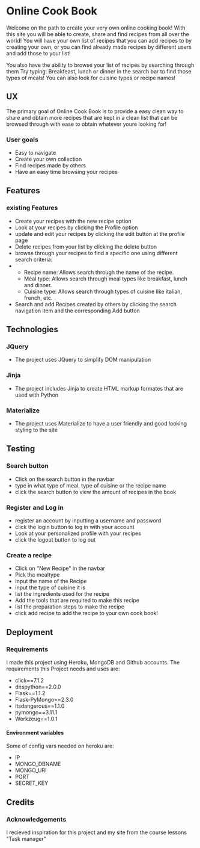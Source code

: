 # Online Cook Book

Welcome on the path to create your very own online cooking book!
With this site you will be able to create, share and find recipes from all over the world!
You will have your own list of recipes that you can add recipes to by creating your own,
or you can find already made recipes by different users and add those to your list!

You also have the ability to browse your list of recipes by searching through them
Try typing: Breakfeast, lunch or dinner in the search bar to find those types of meals!
You can also look for cuisine types or recipe names!


## UX
The primary goal of Online Cook Book is to provide a easy clean way
to share and obtain more recipes that are kept in a clean list
that can be browsed through with ease to obtain whatever youre looking for!

### User goals
* Easy to navigate
* Create your own collection
* Find recipes made by others
* Have an easy time browsing your recipes


## Features

### existing Features
* Create your recipes with the new recipe option
* Look at your recipes by clicking the Profile option
* update and edit your recipes by clicking the edit button at the profile page
* Delete recipes from your list by clicking the delete button
* browse through your recipes to find a specific one using different search criteria:
*   * Recipe name: Allows search through the name of the recipe.
    * Meal type: Allows search through meal types like breakfast, lunch and dinner.
    * Cuisine type: Allows search through types of cuisine like italian, french, etc.
* Search and add Recipes created by others by clicking the search navigation item
and the corresponding Add button


## Technologies

### JQuery
* The project uses JQuery to simplify DOM manipulation
### Jinja
* The project includes Jinja to create HTML markup formates that are used with Python
### Materialize
* The project uses Materialize to have a user friendly and good looking styling to the site


## Testing

### Search button
* Click on the search button in the navbar
* type in what type of meal, type of cuisine or the recipe name
* click the search button to view the amount of recipes in the book

### Register and Log in
* register an account by inputting a username and password
* click the login button to log in with your account
* Look at your personalized profile with your recipes
* click the logout button to log out

### Create a recipe 
* Click on "New Recipe" in the navbar
* Pick the mealtype
* Input the name of the Recipe
* input the type of cuisine it is
* list the ingredients used for the recipe
* Add the tools that are required to make this recipe
* list the preparation steps to make the recipe
* click add recipe to add the recipe to your own cook book!


## Deployment

### Requirements
I made this project using Heroku, MongoDB and Github accounts.
The requirements this Project needs and uses are:
* click==7.1.2
* dnspython==2.0.0
* Flask==1.1.2
* Flask-PyMongo==2.3.0
* itsdangerous==1.1.0
* pymongo==3.11.1
* Werkzeug==1.0.1

#### Environment variables
Some of config vars needed on heroku are:
* IP
* MONGO_DBNAME
* MONGO_URI
* PORT
* SECRET_KEY


## Credits

### Acknowledgements
I recieved inspiration for this project and my site from the course lessons "Task manager" 